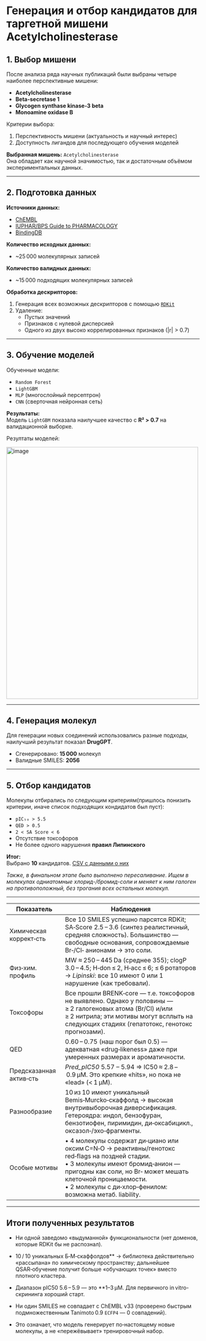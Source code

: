 # Генерация и отбор кандидатов для таргетной мишени Acetylcholinesterase

## 1. Выбор мишени

После анализа ряда научных публикаций были выбраны четыре наиболее перспективные мишени:

- **Acetylcholinesterase**
- **Beta-secretase 1**
- **Glycogen synthase kinase-3 beta**
- **Monoamine oxidase B**

Критерии выбора:

1. Перспективность мишени (актуальность и научный интерес)
2. Доступность лигандов для последующего обучения моделей

**Выбранная мишень:** `Acetylcholinesterase`  
Она обладает как научной значимостью, так и достаточным объёмом экспериментальных данных.

---

## 2. Подготовка данных

**Источники данных:**

- [ChEMBL](https://www.ebi.ac.uk/chembl/)
- [IUPHAR/BPS Guide to PHARMACOLOGY](https://www.guidetopharmacology.org/)
- [BindingDB](https://www.bindingdb.org/rwd/bind/index.jsp)


**Количество исходных данных:**
- ~25 000 молекулярных записей

**Количество валидных данных:**
- ~15 000 подходящих молекулярных записей

**Обработка дескрипторов:**

1. Генерация всех возможных дескрипторов с помощью [`RDKit`](https://www.rdkit.org/)
2. Удаление:
   - Пустых значений
   - Признаков с нулевой дисперсией
   - Одного из двух высоко коррелированных признаков (|r| > 0.7)

---

## 3. Обучение моделей

Обученные модели:

- `Random Forest`
- `LightGBM`
- `MLP` (многослойный персептрон)
- `CNN` (сверточная нейронная сеть)

**Результаты:**  
Модель `LightGBM` показала наилучшее качество с **R² > 0.7** на валидационной выборке. 

Резултаты моделей:

<img width="500" height="656" alt="image" src="https://github.com/user-attachments/assets/dc78fd83-a7c1-4448-a5ae-b2cf763c7572" />


---

## 4. Генерация молекул

Для генерации новых соединений использовались разные подходы, наилучший результат показал **DrugGPT**.

- Сгенерировано: **15 000** молекул
- Валидные SMILES: **2056**

---

## 5. Отбор кандидатов

Молекулы отбирались по следующим критериям(пришлось понизить критерии, иначе список подходящих кондидатов был пуст):

- `pIC₅₀ > 5.5`
- `QED > 0.5`
- `2 < SA Score < 6`
- Отсутствие токсофоров
- Не более одного нарушения **правил Липинского**

**Итог:**  
Выбрано **10** кандидатов. [CSV с данными о них](step_7/top10.csv)

*Также, в финальном этапе было выполнено пересаливание. Ищем в молекулах одниатомные хлорид-/бромид-соли и меняет к ним галоген на противоположный, без трогания всех остальных молекул.*

---

| Показатель                  | Наблюдения                                                                                                                                                                                                                                                                                               |
| --------------------------- | -------------------------------------------------------------------------------------------------------------------------------------------------------------------------------------------------------------------------------------------------------------------------------------------------------- |
| Химическая коррект‑сть  | Все 10 SMILES успешно парсятся RDKit; SA‑Score 2.5 – 3.6 (синтез реалистичный, средняя сложность). Большинство — свободные основания, сопровождаемые Br‑/Cl‑ анионами → это соли.                                                         |
| Физ‑хим. профиль        | MW ≈ 250 – 445 Da (среднее 355); clogP 3.0 – 4.5; H‑don ≤ 2, H‑acc ≤ 6; ≤ 6 ротаторов → *Lipinski*: все 10 имеют 0 или 1 нарушение (как требовали).                                                                                                                                                  |
| Токсофоры               | Все прошли BRENK‑core — т.е. токсофоров не выявлено. Однако у половины — ≥ 2 галогеновых атома (Br/Cl) и/или ≥ 2 нитрила; эти мотивы могут всплыть на следующих стадиях (гепатотокс, генотокс прогнозами).                                                                 |
| QED                     | 0.60 – 0.75 (наш порог был 0.5) — адекватная «drug‑likeness» даже при умеренных размерах и ароматичности.                                                                                                                                                                                                |
| Предсказанная актив‑сть | *Pred\_pIC50* 5.57 – 5.94 ⇒ IC50 ≈ 2.8 – 0.9 µM. Это крепкие «hits», но пока не «lead» (< 1 µM).                                                                                                                                                                                                         |
| Разнообразие            | 10 из 10 имеют уникальный Bemis‑Murcko‑скаффолд → высокая внутривыборочная диверсификация. Гетероядра: индол, бензофуран, бензотиофен, пиримидин, ди‑оксабицикл., оксазол‑/эхо‑фрагменты.                                                                                                            |
| Особые мотивы           | • 4 молекулы содержат ди‑циано или оксим C=N‑O → реактивны/генотокс red‑flags на поздней стадии.<br>• 3 молекулы имеют бромид‑анион — пригодны как соли, но Br‑ может мешать клеточной проницаемости.<br>• 2 молекулы с ди‑хлор‑фенилом: возможна метаб. liability. |

---

## Итоги полученных результатов

* Ни одной заведомо «выдуманной» функциональности (нет доменов, которые RDKit бы не распознал).

* 10 / 10 уникальных Б‑М‑скаффолдов** → библиотека действительно «рассыпана» по химическому пространству; дальнейшее QSAR‑обучение получит больше «обучающих точек» вместо плотного кластера.

* Диапазон pIC50 5.6 – 5.9 — это **1–3 µM. Для первичного in vitro-скрининга хороший старт.

* Ни один SMILES не совпадает с ChEMBL v33 (проверено быстрым подмножественным Tanimoto 0.9 `ECFP4` — 0 совпадений).
* Это означает, что модель генерирует по‑настоящему новые молекулы, а не «пережёвывает» тренировочный набор.

